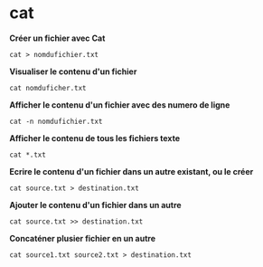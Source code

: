 # cat

**Créer un fichier avec Cat**
```
cat > nomdufichier.txt
```

**Visualiser le contenu d'un fichier**
```
cat nomduficher.txt
```

**Afficher le contenu d'un fichier avec des numero de ligne**
```
cat -n nomdufichier.txt
```

**Afficher le contenu de tous les fichiers texte**
```
cat *.txt
```

**Ecrire le contenu d'un fichier dans un autre existant, ou le créer**
```
cat source.txt > destination.txt
```

**Ajouter le contenu d'un fichier dans un autre**
```
cat source.txt >> destination.txt
```

**Concaténer plusier fichier en un autre**
```
cat source1.txt source2.txt > destination.txt
```


